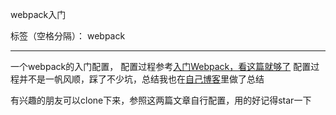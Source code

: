 webpack入门

标签（空格分隔）： webpack

---
一个webpack的入门配置，
配置过程参考[入门Webpack，看这篇就够了](https://www.jianshu.com/p/42e11515c10f)
配置过程并不是一帆风顺，踩了不少坑，总结我也在[自己博客](http://www.cocostory.cn/index.php/Home/Index/article/aid/31)里做了总结

有兴趣的朋友可以clone下来，参照这两篇文章自行配置，用的好记得star一下